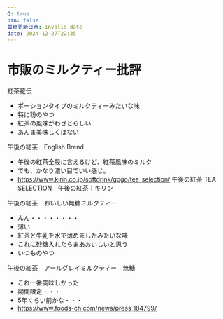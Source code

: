 ```yaml
---
Q: true
pin: false
最終更新日時: Invalid date
date: 2024-12-27T22:35
---
```

# 市販のミルクティー批評

紅茶花伝

- ポーションタイプのミルクティーみたいな味  
- 特に粉のやつ  
- 紅茶の風味がわざとらしい  
- あんま美味しくはない  

午後の紅茶　English Brend

- 午後の紅茶全般に言えるけど、紅茶風味のミルク  
- でも、かなり濃い目でいい感じ。  
- https://www.kirin.co.jp/softdrink/gogo/tea_selection/ 午後の紅茶 TEA SELECTION｜午後の紅茶｜キリン  

午後の紅茶　おいしい無糖ミルクティー

- んん・・・・・・・・  
- 薄い  
- 紅茶と牛乳を水で薄めましたみたいな味  
- これに砂糖入れたらまあおいしいと思う  
- いつものやつ  

午後の紅茶　アールグレイミルクティー　無糖

- これ一番美味しかった  
- 期間限定・・・  
- 5年くらい前かな・・・  
- https://www.foods-ch.com/news/press_184799/